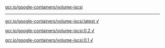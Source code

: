 [gcr.io/google-containers/volume-iscsi](https://hub.docker.com/r/anjia0532/volume-iscsi/tags/) 

----
[gcr.io/google-containers/volume-iscsi:latest √](https://hub.docker.com/r/anjia0532/volume-iscsi/tags/)

[gcr.io/google-containers/volume-iscsi:0.2 √](https://hub.docker.com/r/anjia0532/volume-iscsi/tags/)

[gcr.io/google-containers/volume-iscsi:0.1 √](https://hub.docker.com/r/anjia0532/volume-iscsi/tags/)

